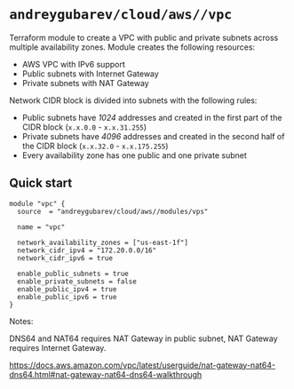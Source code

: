 # `andreygubarev/cloud/aws//vpc`

Terraform module to create a VPC with public and private subnets across multiple availability zones. Module creates the following resources:
- AWS VPC with IPv6 support
- Public subnets with Internet Gateway
- Private subnets with NAT Gateway

Network CIDR block is divided into subnets with the following rules:
- Public subnets have *1024* addresses and created in the first part of the CIDR block (`x.x.0.0` - `x.x.31.255`)
- Private subnets have *4096* addresses and created in the second half of the CIDR block (`x.x.32.0` - `x.x.175.255`)
- Every availability zone has one public and one private subnet

## Quick start

```hcl
module "vpc" {
  source  = "andreygubarev/cloud/aws//modules/vps"

  name = "vpc"

  network_availability_zones = ["us-east-1f"]
  network_cidr_ipv4 = "172.20.0.0/16"
  network_cidr_ipv6 = true

  enable_public_subnets = true
  enable_private_subnets = false
  enable_public_ipv4 = true
  enable_public_ipv6 = true
}
```


Notes:

DNS64 and NAT64 requires NAT Gateway in public subnet, NAT Gateway requires Internet Gateway.

https://docs.aws.amazon.com/vpc/latest/userguide/nat-gateway-nat64-dns64.html#nat-gateway-nat64-dns64-walkthrough
